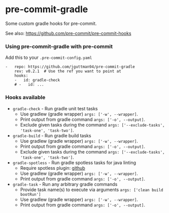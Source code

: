 # pre-commit-gradle

Some custom gradle hooks for pre-commit.

See also: https://github.com/pre-commit/pre-commit-hooks

### Using pre-commit-gradle with pre-commit

Add this to your `.pre-commit-config.yaml`

    -   repo: https://github.com/jguttman94/pre-commit-gradle
        rev: v0.2.1  # Use the ref you want to point at
        hooks:
        -   id: gradle-check
        # -   id: ...

### Hooks available

- `gradle-check` - Run gradle unit test tasks
  - Use gradlew (gradle wrapper) `args: ['-w', --wrapper]`.
  - Print output from gradle command `args: ['-o', --output]`.
  - Exclude given tasks during the command `args: ['--exclude-tasks', 'task-one', 'task-two']`.
- `gradle-build` - Run gradle build tasks
  - Use gradlew (gradle wrapper) `args: ['-w', --wrapper]`.
  - Print output from gradle command `args: ['-o', --output]`.
  - Exclude given tasks during the command `args: ['--exclude-tasks', 'task-one', 'task-two']`.
- `gradle-spotless` - Run gradle spotless tasks for java linting
  - Require spotless plugin: [github](https://github.com/diffplug/spotless/tree/master/plugin-gradle)
  - Use gradlew (gradle wrapper) `args: ['-w', --wrapper]`.
  - Print output from gradle command `args: ['-o', --output]`.
- `gradle-task` - Run any arbitrary gradle commands
  - Provide task name(s) to execute via arguments `args: ['clean build bootRun']`
  - Use gradlew (gradle wrapper) `args: ['-w', --wrapper]`.
  - Print output from gradle command `args: ['-o', --output]`.

